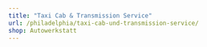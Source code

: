 ```yaml
---
title: "Taxi Cab & Transmission Service"
url: /philadelphia/taxi-cab-und-transmission-service/
shop: Autowerkstatt
---
```


